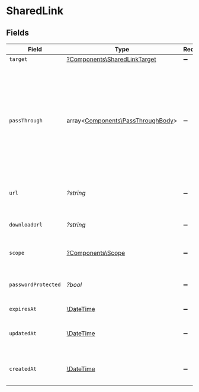 # SharedLink


## Fields

| Field                                                                                                                                                   | Type                                                                                                                                                    | Required                                                                                                                                                | Description                                                                                                                                             | Example                                                                                                                                                 |
| ------------------------------------------------------------------------------------------------------------------------------------------------------- | ------------------------------------------------------------------------------------------------------------------------------------------------------- | ------------------------------------------------------------------------------------------------------------------------------------------------------- | ------------------------------------------------------------------------------------------------------------------------------------------------------- | ------------------------------------------------------------------------------------------------------------------------------------------------------- |
| `target`                                                                                                                                                | [?Components\SharedLinkTarget](../../Models/Components/SharedLinkTarget.md)                                                                             | :heavy_minus_sign:                                                                                                                                      | N/A                                                                                                                                                     |                                                                                                                                                         |
| `passThrough`                                                                                                                                           | array<[Components\PassThroughBody](../../Models/Components/PassThroughBody.md)>                                                                         | :heavy_minus_sign:                                                                                                                                      | The pass_through property allows passing service-specific, custom data or structured modifications in request body when creating or updating resources. |                                                                                                                                                         |
| `url`                                                                                                                                                   | *?string*                                                                                                                                               | :heavy_minus_sign:                                                                                                                                      | The URL that can be used to view the file.                                                                                                              | https://www.box.com/s/vspke7y05sb214wjokpk                                                                                                              |
| `downloadUrl`                                                                                                                                           | *?string*                                                                                                                                               | :heavy_minus_sign:                                                                                                                                      | The URL that can be used to download the file.                                                                                                          | https://www.box.com/shared/static/rh935iit6ewrmw0unyul.jpeg                                                                                             |
| `scope`                                                                                                                                                 | [?Components\Scope](../../Models/Components/Scope.md)                                                                                                   | :heavy_minus_sign:                                                                                                                                      | The scope of the shared link.                                                                                                                           | company                                                                                                                                                 |
| `passwordProtected`                                                                                                                                     | *?bool*                                                                                                                                                 | :heavy_minus_sign:                                                                                                                                      | Indicated if the shared link is password protected.                                                                                                     |                                                                                                                                                         |
| `expiresAt`                                                                                                                                             | [\DateTime](https://www.php.net/manual/en/class.datetime.php)                                                                                           | :heavy_minus_sign:                                                                                                                                      | N/A                                                                                                                                                     | 2022-09-30T07:43:32.000Z                                                                                                                                |
| `updatedAt`                                                                                                                                             | [\DateTime](https://www.php.net/manual/en/class.datetime.php)                                                                                           | :heavy_minus_sign:                                                                                                                                      | The date and time when the object was last updated.                                                                                                     | 2020-09-30T07:43:32.000Z                                                                                                                                |
| `createdAt`                                                                                                                                             | [\DateTime](https://www.php.net/manual/en/class.datetime.php)                                                                                           | :heavy_minus_sign:                                                                                                                                      | The date and time when the object was created.                                                                                                          | 2020-09-30T07:43:32.000Z                                                                                                                                |